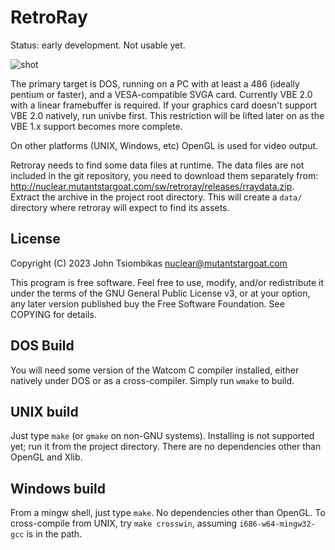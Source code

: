 RetroRay
========

Status: early development. Not usable yet.

![shot](http://nuclear.mutantstargoat.com/sw/retroray/img/latest-thumb.png)

The primary target is DOS, running on a PC with at least a 486 (ideally pentium
or faster), and a VESA-compatible SVGA card. Currently VBE 2.0 with a linear
framebuffer is required. If your graphics card doesn't support VBE 2.0 natively,
run univbe first. This restriction will be lifted later on as the VBE 1.x
support becomes more complete.

On other platforms (UNIX, Windows, etc) OpenGL is used for video output.

Retroray needs to find some data files at runtime. The data files are not
included in the git repository, you need to download them separately from:
http://nuclear.mutantstargoat.com/sw/retroray/releases/rraydata.zip. Extract the
archive in the project root directory. This will create a `data/` directory
where retroray will expect to find its assets.

License
-------
Copyright (C) 2023 John Tsiombikas <nuclear@mutantstargoat.com>

This program is free software. Feel free to use, modify, and/or redistribute it
under the terms of the GNU General Public License v3, or at your option, any
later version published buy the Free Software Foundation. See COPYING for
details.

DOS Build
---------
You will need some version of the Watcom C compiler installed, either natively
under DOS or as a cross-compiler. Simply run `wmake` to build.

UNIX build
----------
Just type `make` (or `gmake` on non-GNU systems). Installing is not supported
yet; run it from the project directory. There are no dependencies other than
OpenGL and Xlib.

Windows build
-------------
From a mingw shell, just type `make`. No dependencies other than OpenGL. To
cross-compile from UNIX, try `make crosswin`, assuming `i686-w64-mingw32-gcc` is
in the path.
